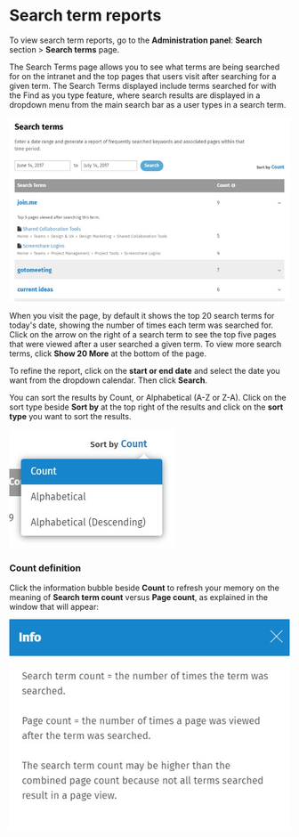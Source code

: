 # Search term reports

To view search term reports, go to the **Administration panel**: **Search** section &gt; **Search terms** page.  
  
The Search Terms page allows you to see what terms are being searched for on the intranet and the top pages that users visit after searching for a given term. The Search Terms displayed include terms searched for with the Find as you type feature, where search results are displayed in a dropdown menu from the main search bar as a user types in a search term.

![](../../.gitbook/assets/2%20%2870%29.jpg)

When you visit the page, by default it shows the top 20 search terms for today's date, showing the number of times each term was searched for. Click on the arrow on the right of a search term to see the top five pages that were viewed after a user searched a given term. To view more search terms, click **Show 20 More** at the bottom of the page.  
  
To refine the report, click on the **start or end date** and select the date you want from the dropdown calendar. Then click **Search**.  
  
You can sort the results by Count, or Alphabetical \(A-Z or Z-A\). Click on the sort type beside **Sort by** at the top right of the results and click on the **sort type** you want to sort the results.  


![](../../.gitbook/assets/3%20%2843%29.jpg)

### Count definition

Click the information bubble beside **Count** to refresh your memory on the meaning of **Search term count** versus **Page count**, as explained in the window that will appear:  


![](../../.gitbook/assets/4%20%2814%29.jpg)

